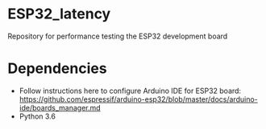 # ESP32_latency
Repository for performance testing the ESP32 development board

# Dependencies
* Follow instructions here to configure Arduino IDE for ESP32 board: https://github.com/espressif/arduino-esp32/blob/master/docs/arduino-ide/boards_manager.md
* Python 3.6